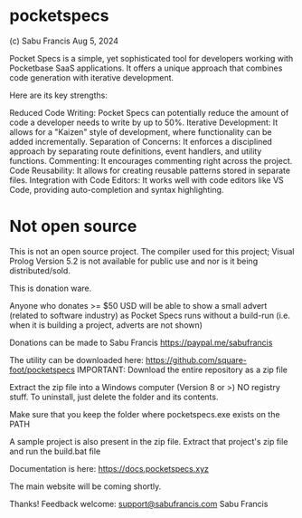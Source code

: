 # pocketspecs

(c) Sabu Francis Aug 5, 2024

Pocket Specs is a simple, yet sophisticated tool for developers working with Pocketbase SaaS applications. 
It offers a unique approach that combines code generation with iterative development. 

Here are its key strengths:

Reduced Code Writing: Pocket Specs can potentially reduce the amount of code a developer needs to write by up to 50%.
Iterative Development: It allows for a "Kaizen" style of development, where functionality can be added incrementally.
Separation of Concerns: It enforces a disciplined approach by separating route definitions, event handlers, and utility functions.
Commenting: It encourages commenting right across the project.
Code Reusability: It allows for creating reusable patterns stored in separate files.
Integration with Code Editors: It works well with code editors like VS Code, providing auto-completion and syntax highlighting. 


Not open source
===============
This is not an open source project. The compiler used for this project; Visual Prolog Version 5.2
is not available for public use and nor is it being distributed/sold.

This is donation ware.

Anyone who donates >= $50 USD will be able to show a small advert (related to software industry)
as Pocket Specs runs without a build-run (i.e. when it is building a project, adverts are not shown)

Donations can be made to Sabu Francis https://paypal.me/sabufrancis

The utility can be downloaded here: https://github.com/square-foot/pocketspecs
IMPORTANT: Download the entire  repository as a zip file

Extract the zip file into a Windows computer (Version 8 or >)
NO registry stuff. To uninstall, just delete the folder and its contents.

Make sure that you keep the folder where pocketspecs.exe exists on the PATH

A sample project is also present in the zip file. Extract that project's zip file
and run the build.bat file 

Documentation is here: https://docs.pocketspecs.xyz 

The main website will be coming shortly.

Thanks!
Feedback welcome: support@sabufrancis.com
Sabu Francis 